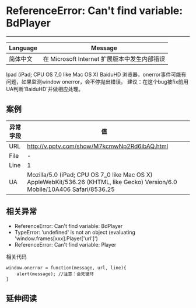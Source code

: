 
# ReferenceError: Can't find variable: BdPlayer

----

| Language | Message                                      |
|----------|----------------------------------------------|
| 简体中文 | 在 Microsoft Internet 扩展版本中发生内部错误 |


Ipad (iPad; CPU OS 7_0 like Mac OS X) BaiduHD 浏览器，onerror事件可能有问题，如果监测window onerror，会不停抛出错误。
建议：在这个bug被fix前用UA判断'BaiduHD'并做相应处理。


## 案例

| 异常字段 | 值                                                                                                                                                             |   |
|----------|-----------------------------------------------------------------------------------------------------------------------------------------------------------------|---|
| URL      | http://v.pptv.com/show/M7kcmwNp2Rd6ibAQ.html                                                                                                										 |   |
| File     | -                                                                                                           																										 |   |
| Line     | 1                                                                                                                                                               |   |
| UA       | Mozilla/5.0 (iPad; CPU OS 7_0 like Mac OS X) AppleWebKit/536.26 (KHTML, like Gecko) Version/6.0 Mobile/10A406 Safari/8536.25 																	 |   |


## 相关异常
* ReferenceError: Can't find variable: BdPlayer
* TypeError: 'undefined' is not an object (evaluating 'window.frames[xxx].Player['url']')
* ReferenceError: Can't find variable: Player

相关代码
```
window.onerror = function(message, url, line){
	alert(message); //注意：会死循环
}
```

## 延伸阅读
